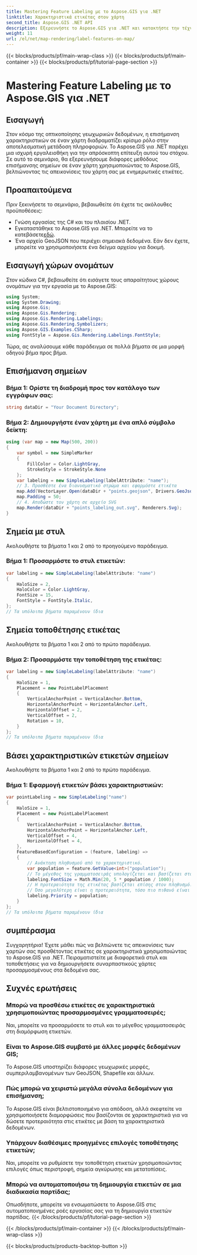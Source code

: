 ```yaml
---
title: Mastering Feature Labeling με το Aspose.GIS για .NET
linktitle: Χαρακτηριστικά ετικέτας στον χάρτη
second_title: Aspose.GIS .NET API
description: Εξερευνήστε το Aspose.GIS για .NET και κατακτήστε την τέχνη της επισήμανσης χαρακτηριστικών σε χάρτες. Βελτιώστε τις γεωχωρικές απεικονίσεις σας χωρίς κόπο. #Αποθέστε #GIS
weight: 11
url: /el/net/map-rendering/label-features-on-map/
---
```


{{< blocks/products/pf/main-wrap-class >}}
{{< blocks/products/pf/main-container >}}
{{< blocks/products/pf/tutorial-page-section >}}

# Mastering Feature Labeling με το Aspose.GIS για .NET

## Εισαγωγή
Στον κόσμο της οπτικοποίησης γεωχωρικών δεδομένων, η επισήμανση χαρακτηριστικών σε έναν χάρτη διαδραματίζει κρίσιμο ρόλο στην αποτελεσματική μετάδοση πληροφοριών. Το Aspose.GIS για .NET παρέχει μια ισχυρή εργαλειοθήκη για την απρόσκοπτη επίτευξη αυτού του στόχου. Σε αυτό το σεμινάριο, θα εξερευνήσουμε διάφορες μεθόδους επισήμανσης σημείων σε έναν χάρτη χρησιμοποιώντας το Aspose.GIS, βελτιώνοντας τις απεικονίσεις του χάρτη σας με ενημερωτικές ετικέτες.
## Προαπαιτούμενα
Πριν ξεκινήσετε το σεμινάριο, βεβαιωθείτε ότι έχετε τις ακόλουθες προϋποθέσεις:
- Γνώση εργασίας της C# και του πλαισίου .NET.
-  Εγκαταστάθηκε το Aspose.GIS για .NET. Μπορείτε να το κατεβάσετε[εδώ](https://releases.aspose.com/gis/net/).
- Ένα αρχείο GeoJSON που περιέχει σημειακά δεδομένα. Εάν δεν έχετε, μπορείτε να χρησιμοποιήσετε ένα δείγμα αρχείου για δοκιμή.
## Εισαγωγή χώρων ονομάτων
Στον κώδικα C#, βεβαιωθείτε ότι εισάγετε τους απαραίτητους χώρους ονομάτων για την εργασία με το Aspose.GIS:
```csharp
using System;
using System.Drawing;
using Aspose.Gis;
using Aspose.Gis.Rendering;
using Aspose.Gis.Rendering.Labelings;
using Aspose.Gis.Rendering.Symbolizers;
using Aspose.GIS.Examples.CSharp;
using FontStyle = Aspose.Gis.Rendering.Labelings.FontStyle;
```
Τώρα, ας αναλύσουμε κάθε παράδειγμα σε πολλά βήματα σε μια μορφή οδηγού βήμα προς βήμα.
##  Επισήμανση σημείων

### Βήμα 1: Ορίστε τη διαδρομή προς τον κατάλογο των εγγράφων σας:
```csharp
string dataDir = "Your Document Directory";
```
### Βήμα 2: Δημιουργήστε έναν χάρτη με ένα απλό σύμβολο δείκτη:
```csharp
using (var map = new Map(500, 200))
{
    var symbol = new SimpleMarker
    {
        FillColor = Color.LightGray,
        StrokeStyle = StrokeStyle.None
    };
    var labeling = new SimpleLabeling(labelAttribute: "name");
    // 3. Προσθέστε ένα διανυσματικό στρώμα και εφαρμόστε ετικέτα
    map.Add(VectorLayer.Open(dataDir + "points.geojson", Drivers.GeoJson), symbol, labeling);
    map.Padding = 50;
    // 4. Αποδώστε τον χάρτη σε αρχείο SVG
    map.Render(dataDir + "points_labeling_out.svg", Renderers.Svg);
}
```
## Σημεία με στυλ

Ακολουθήστε τα βήματα 1 και 2 από το προηγούμενο παράδειγμα.

### Βήμα 1: Προσαρμόστε το στυλ ετικετών:
```csharp
var labeling = new SimpleLabeling(labelAttribute: "name")
{
    HaloSize = 2,
    HaloColor = Color.LightGray,
    FontSize = 15,
    FontStyle = FontStyle.Italic,
};
// Τα υπόλοιπα βήματα παραμένουν ίδια
```
## Σημεία τοποθέτησης ετικέτας

Ακολουθήστε τα βήματα 1 και 2 από το πρώτο παράδειγμα.
### Βήμα 2: Προσαρμόστε την τοποθέτηση της ετικέτας:
```csharp
var labeling = new SimpleLabeling(labelAttribute: "name")
{
    HaloSize = 1,
    Placement = new PointLabelPlacement
    {
        VerticalAnchorPoint = VerticalAnchor.Bottom,
        HorizontalAnchorPoint = HorizontalAnchor.Left,
        HorizontalOffset = 2,
        VerticalOffset = 2,
        Rotation = 10,
    }
};
// Τα υπόλοιπα βήματα παραμένουν ίδια
```
## Βάσει χαρακτηριστικών ετικετών σημείων

Ακολουθήστε τα βήματα 1 και 2 από το πρώτο παράδειγμα.

### Βήμα 1: Εφαρμογή ετικετών βάσει χαρακτηριστικών:
```csharp
var pointLabeling = new SimpleLabeling("name")
{
    HaloSize = 1,
    Placement = new PointLabelPlacement
    {
        VerticalAnchorPoint = VerticalAnchor.Bottom,
        HorizontalAnchorPoint = HorizontalAnchor.Left,
        VerticalOffset = 4,
        HorizontalOffset = 4,
    },
    FeatureBasedConfiguration = (feature, labeling) =>
    {
        // Ανάκτηση πληθυσμού από το χαρακτηριστικό.
        var population = feature.GetValue<int>("population");
        // Το μέγεθος της γραμματοσειράς υπολογίζεται και βασίζεται στον πληθυσμό.
        labeling.FontSize = Math.Min(20, 5 * population / 1000);
        // Η προτεραιότητα της ετικέτας βασίζεται επίσης στον πληθυσμό.
        // Όσο μεγαλύτερη είναι η προτεραιότητα, τόσο πιο πιθανό είναι να εμφανιστεί η ετικέτα στην εικόνα εξόδου.
        labeling.Priority = population;
    }
};
// Τα υπόλοιπα βήματα παραμένουν ίδια
```
## συμπέρασμα
Συγχαρητήρια! Έχετε μάθει πώς να βελτιώνετε τις απεικονίσεις των χαρτών σας προσθέτοντας ετικέτες σε χαρακτηριστικά χρησιμοποιώντας το Aspose.GIS για .NET. Πειραματιστείτε με διαφορετικά στυλ και τοποθετήσεις για να δημιουργήσετε συναρπαστικούς χάρτες προσαρμοσμένους στα δεδομένα σας.
## Συχνές ερωτήσεις
### Μπορώ να προσθέσω ετικέτες σε χαρακτηριστικά χρησιμοποιώντας προσαρμοσμένες γραμματοσειρές;
Ναι, μπορείτε να προσαρμόσετε το στυλ και το μέγεθος γραμματοσειράς στη διαμόρφωση ετικετών.
### Είναι το Aspose.GIS συμβατό με άλλες μορφές δεδομένων GIS;
Το Aspose.GIS υποστηρίζει διάφορες γεωχωρικές μορφές, συμπεριλαμβανομένων των GeoJSON, Shapefile και άλλων.
### Πώς μπορώ να χειριστώ μεγάλα σύνολα δεδομένων για επισήμανση;
Το Aspose.GIS είναι βελτιστοποιημένο για απόδοση, αλλά σκεφτείτε να χρησιμοποιήσετε διαμορφώσεις που βασίζονται σε χαρακτηριστικά για να δώσετε προτεραιότητα στις ετικέτες με βάση τα χαρακτηριστικά δεδομένων.
### Υπάρχουν διαθέσιμες προηγμένες επιλογές τοποθέτησης ετικετών;
Ναι, μπορείτε να ρυθμίσετε την τοποθέτηση ετικετών χρησιμοποιώντας επιλογές όπως περιστροφή, σημεία αγκύρωσης και μετατοπίσεις.
### Μπορώ να αυτοματοποιήσω τη δημιουργία ετικετών σε μια διαδικασία παρτίδας;
Οπωσδήποτε, μπορείτε να ενσωματώσετε το Aspose.GIS στις αυτοματοποιημένες ροές εργασίας σας για τη δημιουργία ετικετών παρτίδας.
{{< /blocks/products/pf/tutorial-page-section >}}

{{< /blocks/products/pf/main-container >}}
{{< /blocks/products/pf/main-wrap-class >}}

{{< blocks/products/products-backtop-button >}}

